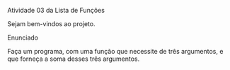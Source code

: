 Atividade 03 da Lista de Funções

Sejam bem-vindos ao projeto.

Enunciado

Faça um programa, com uma função que necessite de três argumentos, e que forneça a soma desses três argumentos.
